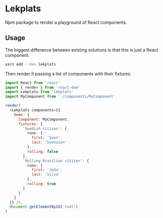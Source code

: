# Lekplats

Npm package to render a playground of React components.

## Usage

The biggest difference between existing solutions is that this is just a React component.

```bash
yarn add --dev lekplats
```

Then render it passing a list of components with their fixtures:

```js
import React from 'react'
import { render } from 'react-dom'
import Lekplats from 'lekplats'
import MyComponent from './components/MyComponent'

render(
  <Lekplats components={{
    Demo: {
      Component: MyComponent,
      fixtures: {
        'Swedish citizen': {
          name: {
            first: 'Sven',
            last: 'Svensson'
          },
          rolling: false
        },
        'Rolling Brasilian citizen': {
          name: {
            first: 'João',
            last: 'Silva'
          },
          rolling: true
        }
      }
    }
  }} />,
  document.getElementById('root')
)
```

